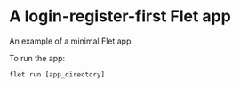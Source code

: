 # A login-register-first Flet app

An example of a minimal Flet app.

To run the app:

```
flet run [app_directory]
```